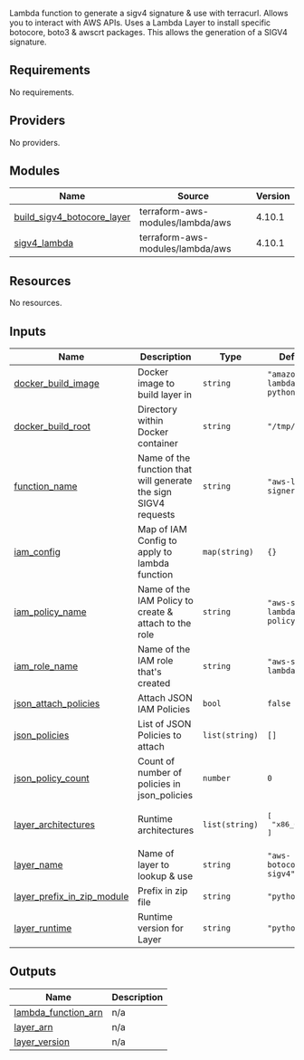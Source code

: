 Lambda function to generate a sigv4 signature & use with terracurl. Allows you to interact with AWS APIs. Uses a 
Lambda Layer to install specific botocore, boto3 & awscrt packages. This allows the generation of a SIGV4 signature.

<!-- BEGIN_TF_DOCS -->
## Requirements

No requirements.

## Providers

No providers.

## Modules

| Name | Source | Version |
|------|--------|---------|
| <a name="module_build_sigv4_botocore_layer"></a> [build\_sigv4\_botocore\_layer](#module\_build\_sigv4\_botocore\_layer) | terraform-aws-modules/lambda/aws | 4.10.1 |
| <a name="module_sigv4_lambda"></a> [sigv4\_lambda](#module\_sigv4\_lambda) | terraform-aws-modules/lambda/aws | 4.10.1 |

## Resources

No resources.

## Inputs

| Name | Description | Type | Default | Required |
|------|-------------|------|---------|:--------:|
| <a name="input_docker_build_image"></a> [docker\_build\_image](#input\_docker\_build\_image) | Docker image to build layer in | `string` | `"amazon/aws-lambda-python:3.9"` | no |
| <a name="input_docker_build_root"></a> [docker\_build\_root](#input\_docker\_build\_root) | Directory within Docker container | `string` | `"/tmp/build"` | no |
| <a name="input_function_name"></a> [function\_name](#input\_function\_name) | Name of the function that will generate the sign SIGV4 requests | `string` | `"aws-lambda-signer"` | no |
| <a name="input_iam_config"></a> [iam\_config](#input\_iam\_config) | Map of IAM Config to apply to lambda function | `map(string)` | `{}` | no |
| <a name="input_iam_policy_name"></a> [iam\_policy\_name](#input\_iam\_policy\_name) | Name of the IAM Policy to create & attach to the role | `string` | `"aws-sigv4-lambda-policy"` | no |
| <a name="input_iam_role_name"></a> [iam\_role\_name](#input\_iam\_role\_name) | Name of the IAM role that's created | `string` | `"aws-sigv4-lambda-role"` | no |
| <a name="input_json_attach_policies"></a> [json\_attach\_policies](#input\_json\_attach\_policies) | Attach JSON IAM Policies | `bool` | `false` | no |
| <a name="input_json_policies"></a> [json\_policies](#input\_json\_policies) | List of JSON Policies to attach | `list(string)` | `[]` | no |
| <a name="input_json_policy_count"></a> [json\_policy\_count](#input\_json\_policy\_count) | Count of number of policies in json\_policies | `number` | `0` | no |
| <a name="input_layer_architectures"></a> [layer\_architectures](#input\_layer\_architectures) | Runtime architectures | `list(string)` | <pre>[<br>  "x86_64"<br>]</pre> | no |
| <a name="input_layer_name"></a> [layer\_name](#input\_layer\_name) | Name of layer to lookup & use | `string` | `"aws-botocore-sigv4"` | no |
| <a name="input_layer_prefix_in_zip_module"></a> [layer\_prefix\_in\_zip\_module](#input\_layer\_prefix\_in\_zip\_module) | Prefix in zip file | `string` | `"python/"` | no |
| <a name="input_layer_runtime"></a> [layer\_runtime](#input\_layer\_runtime) | Runtime version for Layer | `string` | `"python3.9"` | no |

## Outputs

| Name | Description |
|------|-------------|
| <a name="output_lambda_function_arn"></a> [lambda\_function\_arn](#output\_lambda\_function\_arn) | n/a |
| <a name="output_layer_arn"></a> [layer\_arn](#output\_layer\_arn) | n/a |
| <a name="output_layer_version"></a> [layer\_version](#output\_layer\_version) | n/a |
<!-- END_TF_DOCS -->
